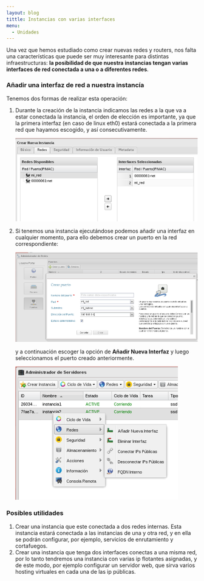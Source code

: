 ```yaml
---
layout: blog
tittle: Instancias con varias interfaces
menu:
  - Unidades
---
```


Una vez que hemos estudiado como crear nuevas redes y routers, nos falta una características que puede ser muy interesante para distintas infraestructuras: **la posibilidad de que nuestra instancias tengan varias interfaces de red conectada a una o a diferentes redes**.

### Añadir una interfaz de red a nuestra instancía

Tenemos dos formas de realizar esta operación:

1. Durante la creación de la instancia indicamos las redes a la que va a estar conectada la instancia, el orden de elección es importante, ya que la primera interfaz (en caso de linux eth0) estará conectada a la primera red que hayamos escogido, y así consecutivamente.

	![red](img/interface1.png)

2. Si tenemos una instancia ejecutándose podemos añadir una interfaz en cualquier momento, para ello debemos crear un puerto en la red correspondiente:

	![red](img/interface2.png)

	y a continuación escoger la opción de **Añadir Nueva Interfaz** y luego seleccionamos el puerto creado anteriormente.

	![red](img/interface3.png)

### Posibles utilidades

1. Crear una instancia que este conectada a dos redes internas. Esta instancia estará conectada a las instancias de una y otra red, y en ella se podrán configurar, por ejemplo, servicios de enrutamiento y cortafuegos.
2. Crear una instancia que tenga dos interfaces conectas a una misma red, por lo tanto tendremos una instancia con varias ip flotantes asignadas, y de este modo, por ejemplo configurar un servidor web, que sirva varios hosting virtuales en cada una de las ip públicas.

